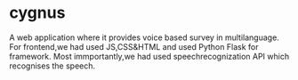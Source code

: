 # cygnus
A web application where it provides voice based survey in multilanguage. For frontend,we had used JS,CSS&amp;HTML and used Python Flask for framework.  Most immportantly,we had used speechrecognization API which recognises the speech.
